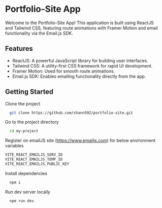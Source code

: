 # Portfolio-Site App

Welcome to the Portfolio-Site App! This application is built using ReactJS and Tailwind CSS, featuring route animations with Framer Motion and email functionality via the Email.js SDK.

## Features

- ReactJS: A powerful JavaScript library for building user interfaces.
- Tailwind CSS: A utility-first CSS framework for rapid UI development.
- Framer Motion: Used for smooth route animations.
- Email.js SDK: Enables emailing functionality directly from the app.

## Getting Started

Clone the project

```bash
  git clone https://github.com/shann592/portfolio-site.git
```

Go to the project directory

```bash
  cd my-project
```

Register on emailJS site (https://www.emailjs.com) for below environment variables

```bash
VITE_REACT_EMAILJS_SERV_ID
VITE_REACT_EMAILJS_TEMP_ID
VITE_REACT_EMAILJS_PUBLIC_KEY
```

Install dependencies

```bash
  npm i
```

Run dev server locally

```bash
  npm run dev
